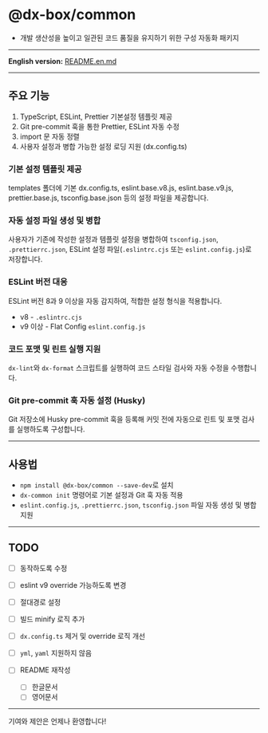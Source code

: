 # @dx-box/common

- 개발 생산성을 높이고 일관된 코드 품질을 유지하기 위한 구성 자동화 패키지

---

**English version:** [README.en.md](./README.en.md)

---

## 주요 기능

1. TypeScript, ESLint, Prettier 기본설정 템플릿 제공
2. Git pre-commit 훅을 통한 Prettier, ESLint 자동 수정
3. import 문 자동 정렬
4. 사용자 설정과 병합 가능한 설정 로딩 지원 (dx.config.ts)

### 기본 설정 템플릿 제공

templates 폴더에 기본 dx.config.ts, eslint.base.v8.js, eslint.base.v9.js, prettier.base.js, tsconfig.base.json 등의 설정
파일을 제공합니다.

### 자동 설정 파일 생성 및 병합

사용자가 기존에 작성한 설정과 템플릿 설정을 병합하여 `tsconfig.json`, `.prettierrc.json`, ESLint 설정
파일(`.eslintrc.cjs` 또는 `eslint.config.js`)로 저장합니다.

### ESLint 버전 대응

ESLint 버전 8과 9 이상을 자동 감지하여, 적합한 설정 형식을 적용합니다.

- v8 - `.eslintrc.cjs`
- v9 이상 - Flat Config `eslint.config.js`

### 코드 포맷 및 린트 실행 지원

`dx-lint`와 `dx-format` 스크립트를 실행하여 코드 스타일 검사와 자동 수정을 수행합니다.

### Git pre-commit 훅 자동 설정 (Husky)

Git 저장소에 Husky pre-commit 훅을 등록해 커밋 전에 자동으로 린트 및 포맷 검사를 실행하도록 구성합니다.

---

## 사용법

- `npm install @dx-box/common --save-dev`로 설치
- `dx-common init` 명령어로 기본 설정과 Git 훅 자동 적용
- `eslint.config.js`, `.prettierrc.json`, `tsconfig.json` 파일 자동 생성 및 병합 지원

---

## TODO

- [ ] 동작하도록 수정

- [ ] eslint v9 override 가능하도록 변경
- [ ] 절대경로 설정
- [ ] 빌드 minify 로직 추가
- [ ] `dx.config.ts` 제거 및 override 로직 개선
- [ ] `yml`, `yaml` 지원하지 않음
- [ ] README 재작성
  - [ ] 한글문서
  - [ ] 영어문서

---

기여와 제안은 언제나 환영합니다!
